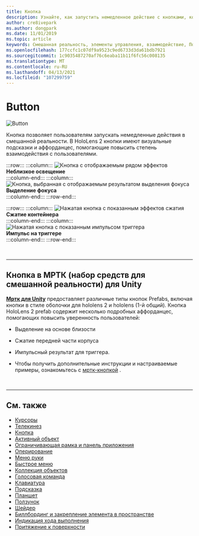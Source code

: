 ```yaml
---
title: Кнопка
description: Узнайте, как запустить немедленное действие с кнопками, которые являются одним из базовых компонентов смешанной реальности.
author: cre8ivepark
ms.author: dongpark
ms.date: 11/01/2019
ms.topic: article
keywords: Смешанная реальность, элементы управления, взаимодействие, Пользовательский интерфейс, UX, гарнитура смешанной реальности, гарнитура Windows Mixed Reality, гарнитура виртуальной реальности, HoloLens, МРТК, набор средств смешанной реальности, кнопка
ms.openlocfilehash: 177ccfc1c07df9a9523c9ed6733d3da61bdb7921
ms.sourcegitcommit: 1c9035487270af76c6eaba11b11f6fc56c008135
ms.translationtype: MT
ms.contentlocale: ru-RU
ms.lasthandoff: 04/13/2021
ms.locfileid: "107299759"
---
```

# <a name="button"></a>Button

![Button](images/UX_Hero_Button.jpg)

Кнопка позволяет пользователям запускать немедленные действия в смешанной реальности. В HoloLens 2 кнопки имеют визуальные подсказки и аффорданцес, помогающие повысить степень взаимодействия с пользователями. 

:::row:::
    :::column:::
       ![Кнопка с отображаемым рядом эффектов](images/UX_Button_Affordance_ProximityLight.jpg)<br>
       **Неблизкое освещение**<br>
    :::column-end:::
    :::column:::
       ![Кнопка, выбранная с отображаемым результатом выделения фокуса](images/UX_Button_Affordance_FocusHighlight.jpg)<br>
        **Выделение фокуса**<br>
    :::column-end:::
:::row-end:::

:::row:::
    :::column:::
       ![Нажатая кнопка с показанным эффектов сжатия](images/UX_Button_Affordance_Compression.jpg)<br>
       **Сжатие контейнера**<br>
    :::column-end:::
    :::column:::
       ![Нажатая кнопка с показанным импульсом триггера](images/UX_Button_Affordance_Pulse.jpg)<br>
        **Импульс на триггере**<br>
    :::column-end:::
:::row-end:::

<br>

---

## <a name="button-in-mrtkmixed-reality-toolkit-for-unity"></a>Кнопка в МРТК (набор средств для смешанной реальности) для Unity
**[Мртк для Unity](https://github.com/Microsoft/MixedRealityToolkit-Unity)** предоставляет различные типы кнопок Prefabs, включая кнопки в стиле оболочки для hololens 2 и hololens (1-й общий). Кнопка HoloLens 2 prefab содержит несколько подробных аффорданцес, помогающих повысить уверенность пользователей:

* Выделение на основе близости
* Сжатие передней части корпуса
* Импульсный результат для триггера.

* Чтобы получить дополнительные инструкции и настраиваемые примеры, ознакомьтесь с [мртк-кнопкой](https://docs.microsoft.com/windows/mixed-reality/mrtk-unity/features/ux-building-blocks/button) .

<br>

---

## <a name="see-also"></a>См. также

* [Курсоры](cursors.md)
* [Телекинез](point-and-commit.md)
* [Кнопка](button.md)
* [Активный объект](interactable-object.md)
* [Ограничивающая рамка и панель приложения](app-bar-and-bounding-box.md)
* [Оперирование](direct-manipulation.md)
* [Меню руки](hand-menu.md)
* [Быстрое меню](near-menu.md)
* [Коллекция объектов](object-collection.md)
* [Голосовая команда](voice-input.md)
* [Клавиатура](keyboard.md)
* [Подсказка](tooltip.md)
* [Планшет](slate.md)
* [Ползунок](slider.md)
* [Шейдер](shader.md)
* [Биллбординг и закрепление элемента в пространстве](billboarding-and-tag-along.md)
* [Индикация хода выполнения](progress.md)
* [Притяжение к поверхности](surface-magnetism.md)
